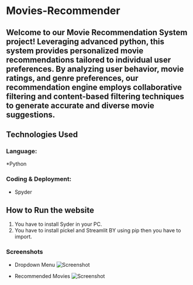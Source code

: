 # Movies-Recommender
## Welcome to our Movie Recommendation System project! Leveraging advanced python, this system provides personalized movie recommendations tailored to individual user preferences. By analyzing user behavior, movie ratings, and genre preferences, our recommendation engine employs collaborative filtering and content-based filtering techniques to generate accurate and diverse movie suggestions. 
## Technologies Used
### Language:
*Python

### Coding & Deployment:
* Spyder


## How to Run the website
1. You have to install Syder in your PC.
2. You have to install pickel and Streamlit BY using pip then you have to import.

### Screenshots
* Dropdown Menu
 ![Screenshot](2.jpg)

* Recommended Movies
 ![Screenshot](1.jpg)
